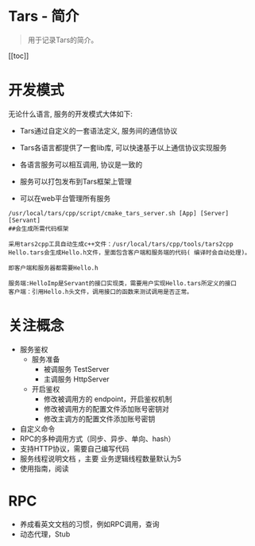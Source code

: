 # Tars - 简介

> 用于记录Tars的简介。

[[toc]]

# 开发模式

无论什么语言, 服务的开发模式大体如下:

- Tars通过自定义的一套语法定义, 服务间的通信协议

- Tars各语言都提供了一套lib库, 可以快速基于以上通信协议实现服务

- 各语言服务可以相互调用, 协议是一致的

- 服务可以打包发布到Tars框架上管理

- 可以在web平台管理所有服务



```
/usr/local/tars/cpp/script/cmake_tars_server.sh [App] [Server] [Servant]
##会生成所需代码框架

采用tars2cpp工具自动生成c++文件：/usr/local/tars/cpp/tools/tars2cpp Hello.tars会生成Hello.h文件，里面包含客户端和服务端的代码( 编译时会自动处理)。

即客户端和服务器都需要Hello.h

服务端:HelloImp是Servant的接口实现类，需要用户实现Hello.tars所定义的接口
客户端：引用Hello.h头文件，调用接口的函数来测试调用是否正常。
```



# 关注概念

- 服务鉴权
  - 服务准备
    - 被调服务 TestServer
    - 主调服务 HttpServer
  - 开启鉴权
    - 修改被调用方的 endpoint，开启鉴权机制
    - 修改被调用方的配置文件添加账号密钥对
    - 修改主调方的配置文件添加账号密钥
- 自定义命令
- RPC的多种调用方式（同步、异步、单向、hash）
- 支持HTTP协议，需要自己编写代码
- 服务线程说明文档 ，主要 业务逻辑线程数量默认为5
- 使用指南，阅读

# RPC

- 养成看英文文档的习惯，例如RPC调用，查询
- 动态代理，Stub
